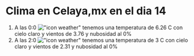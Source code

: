 # Clima en Celaya,mx en el dia 14

1. A las 0:0 !["icon weather"](http://openweathermap.org/img/w/01n.png) tenemos una temperatura de 6.26 C con cielo claro y  vientos de 3.76 y nubosidad al 0%
1. A las 2:0 !["icon weather"](http://openweathermap.org/img/w/01n.png) tenemos una temperatura de 3 C con cielo claro y  vientos de 2.31 y nubosidad al 0%
